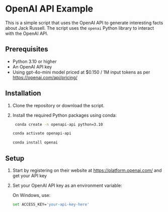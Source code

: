 # OpenAI API Example

This is a simple script that uses the OpenAI API to generate interesting facts about Jack Russell. The script uses the `openai` Python library to interact with the OpenAI API.

## Prerequisites

- Python 3.10 or higher
- An OpenAI API key
- Using gpt-4o-mini model priced at $0.150 / 1M input tokens as per https://openai.com/api/pricing/


## Installation

1. Clone the repository or download the script.
2. Install the required Python packages using conda:   

   ```sh
    conda create -n openapi-api python=3.10
    ```

    ```sh
    conda activate openapi-api
    ```

    ```sh
    conda install openai
    ```

## Setup

1. Start by registering on their website at https://platform.openai.com/ and get your API key

2. Set your OpenAI API key as an environment variable:

    On Windows, use:

    ```sh
    set ACCESS_KEY='your-api-key-here'

